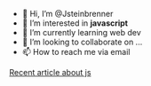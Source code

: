 - 👋 Hi, I’m @Jsteinbrenner
- 👀 I’m interested in **javascript**
- 🌱 I’m currently learning web dev
- 💞️ I’m looking to collaborate on ...
- 📫 How to reach me via email

[Recent article about js](https://softwarewith.me/posts/how-to-find-an-element-in-a-javascript-array/)
